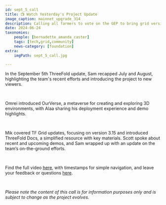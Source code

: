 ```yaml
---
id: sept_5_call
title: 📺 Watch Yesterday's Project Update
image_caption: mainnet_upgrade_314
description: Calling all farmers to vote on the GEP to bring grid version 3.14 to mainnet!
date: 2024-06-24
taxonomies:
    people: [bernadette_amanda_caster]
    tags: [tech,grid,community]
    news-category: [foundation]
extra:
    imgPath: sept_5_call.jpg

---
```


In the September 5th ThreeFold update, Sam recapped July and August, highlighting the team's recent efforts and introducing the project to new viewers.

<br/>

Omrei introduced OurVerse, a metaverse for creating and exploring 3D environments, with Alaa sharing his deployment experience and demo highlights.

<br/>

Mik covered TF Grid updates, focusing on version 3.15 and introduced ThreeFold Docs, a simplified resource with key materials. Scott spoke about recent and upcoming demos, and Sam wrapped up with an update on the team’s on-the-ground efforts.

<br/>

Find the full video [here](https://youtu.be/pgrYclqBZZQ?si=0fgMnkw8wlNnPqTa), with timestamps for simple navigation, and leave your feedback or questions [here](https://forum.threefold.io/t/watch-the-september-05-2024-project-update/4403).

<br/>

*Please note the content of this call is for information purposes only and is subject to change as the project evolves.*







